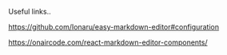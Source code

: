 Useful links..

https://github.com/Ionaru/easy-markdown-editor#configuration

https://onaircode.com/react-markdown-editor-components/


